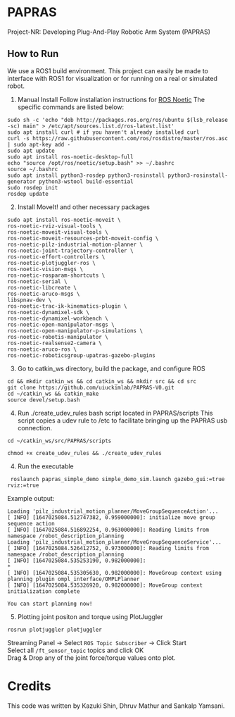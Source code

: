 # PAPRAS

Project-NR: Developing Plug-And-Play Robotic Arm System (PAPRAS)

## How to Run

We use a ROS1 build environment. This project can easily be made to interface with ROS1 for visualization or for running on a real or simulated robot.

1. Manual Install
   Follow installation instructions for [ROS Noetic](https://wiki.ros.org/noetic/Installation/Ubuntu)
   The specific commands are listed below:

```
sudo sh -c 'echo "deb http://packages.ros.org/ros/ubuntu $(lsb_release -sc) main" > /etc/apt/sources.list.d/ros-latest.list'
sudo apt install curl # if you haven't already installed curl
curl -s https://raw.githubusercontent.com/ros/rosdistro/master/ros.asc | sudo apt-key add -
sudo apt update
sudo apt install ros-noetic-desktop-full
echo "source /opt/ros/noetic/setup.bash" >> ~/.bashrc
source ~/.bashrc
sudo apt install python3-rosdep python3-rosinstall python3-rosinstall-generator python3-wstool build-essential
sudo rosdep init
rosdep update
```

2. Install MoveIt! and other necessary packages

```
sudo apt install ros-noetic-moveit \
ros-noetic-rviz-visual-tools \
ros-noetic-moveit-visual-tools \
ros-noetic-moveit-resources-prbt-moveit-config \
ros-noetic-pilz-industrial-motion-planner \
ros-noetic-joint-trajectory-controller \
ros-noetic-effort-controllers \
ros-noetic-plotjuggler-ros \
ros-noetic-vision-msgs \
ros-noetic-rosparam-shortcuts \
ros-noetic-serial \
ros-noetic-libcreate \
ros-noetic-aruco-msgs \
libspnav-dev \
ros-noetic-trac-ik-kinematics-plugin \
ros-noetic-dynamixel-sdk \
ros-noetic-dynamixel-workbench \
ros-noetic-open-manipulator-msgs \
ros-noetic-open-manipulator-p-simulations \
ros-noetic-robotis-manipulator \
ros-noetic-realsense2-camera \
ros-noetic-aruco-ros \
ros-noetic-roboticsgroup-upatras-gazebo-plugins
```

3. Go to catkin_ws directory, build the package, and configure ROS
```
cd && mkdir catkin_ws && cd catkin_ws && mkdir src && cd src
git clone https://github.com/uiuckimlab/PAPRAS-V0.git
cd ~/catkin_ws && catkin_make
source devel/setup.bash
```

4. Run ./create_udev_rules bash script located in PAPRAS/scripts
This script copies a udev rule to /etc to facilitate bringing up the PAPRAS usb connection.
```
cd ~/catkin_ws/src/PAPRAS/scripts
```
```
chmod +x create_udev_rules && ./create_udev_rules
```

4. Run the executable

```
 roslaunch papras_simple_demo simple_demo_sim.launch gazebo_gui:=true rviz:=true
```

Example output:

```
Loading 'pilz_industrial_motion_planner/MoveGroupSequenceAction'...
[ INFO] [1647025084.512747382, 0.959000000]: initialize move group sequence action
[ INFO] [1647025084.516892254, 0.963000000]: Reading limits from namespace /robot_description_planning
Loading 'pilz_industrial_motion_planner/MoveGroupSequenceService'...
[ INFO] [1647025084.526412752, 0.973000000]: Reading limits from namespace /robot_description_planning
[ INFO] [1647025084.535253190, 0.982000000]:
*
[ INFO] [1647025084.535305630, 0.982000000]: MoveGroup context using planning plugin ompl_interface/OMPLPlanner
[ INFO] [1647025084.535326920, 0.982000000]: MoveGroup context initialization complete

You can start planning now!
```

5. Plotting joint positon and torque using PlotJuggler

```
rosrun plotjuggler plotjuggler
```

Streaming Panel -> Select `ROS Topic Subscriber` -> Click Start \
Select all `/ft_sensor_topic` topics and click OK \
Drag & Drop any of the joint force/torque values onto plot.


# Credits

This code was written by Kazuki Shin, Dhruv Mathur and Sankalp Yamsani.
